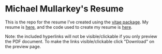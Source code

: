 # Michael Mullarkey's Resume

This is the repo for the resume I've created using the [vitae package](https://github.com/mitchelloharawild/vitae). My resume is [here](https://raw.githubusercontent.com/mcmullarkey/resume/main/resume_markdown/resume_markdown.pdf), and the code used to create my resume is [here](https://github.com/mcmullarkey/resume/blob/main/resume_markdown/resume_markdown.Rmd). 

Note: the included hyperlinks will not be visible/clickable if you only preview the PDF document. To make the links visible/clickable click "Download" on the preview page.